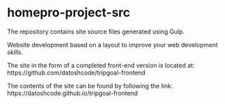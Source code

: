 # homepro-project-src
<p>The repository contains site source files generated using Gulp.</p>
<p>Website development based on a layout to improve your web development skills.</p>
<p>The site in the form of a completed front-end version is located at: https://github.com/datoshcode/tripgoal-frontend</p>
<p>The contents of the site can be found by following the link: https://datoshcode.github.io/tripgoal-frontend</p>
